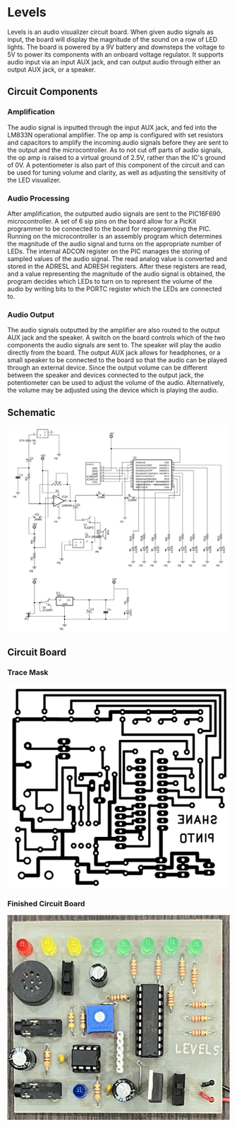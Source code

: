 # Levels

Levels is an audio visualizer circuit board. When given audio signals as input, the board will display the magnitude of the sound on a row of LED lights.  The board is powered by a 9V battery and downsteps the voltage to 5V to power its components with an onboard voltage regulator. It supports audio input via an input AUX jack, and can output audio through either an output AUX jack, or a speaker.

## Circuit Components

### Amplification

The audio signal is inputted through the input AUX jack, and fed into the LM833N operational amplifier. The op amp is configured with set resistors and capacitors to amplify the incoming audio signals before they are sent to the output and the microcontroller. As to not cut off parts of audio signals, the op amp is raised to a virtual ground of 2.5V, rather than the IC's ground of 0V. A potentiometer is also part of this component of the circuit and can be used for tuning volume and clarity, as well as adjusting the sensitivity of the LED visualizer.

### Audio Processing

After amplification, the outputted audio signals are sent to the PIC16F690 microcontroller. A set of 6 sip pins on the board allow for a PicKit programmer to be connected to the board for reprogramming the PIC. Running on the microcontroller is an assembly program which determines the magnitude of the audio signal and turns on the appropriate number of LEDs. The internal ADCON register on the PIC manages the storing of sampled values of the audio signal. The read analog value is converted and stored in the ADRESL and ADRESH registers. After these registers are read, and a value representing the magnitude of the audio signal is obtained, the program decides which LEDs to turn on to represent the volume of the audio by writing bits to the PORTC register which the LEDs are connected to.

### Audio Output

The audio signals outputted by the amplifier are also routed to the output AUX jack and the speaker. A switch on the board controls which of the two components the audio signals are sent to. The speaker will play the audio directly from the board. The output AUX jack allows for headphones, or a small speaker to be connected to the board so that the audio can be played through an external device. Since the output volume can be different between the speaker and devices connected to the output jack, the potentiometer can be used to adjust the volume of the audio. Alternatively, the volume may be adjusted using the device which is playing the audio.

## Schematic
![Schematic](pictures/schematic.png)

## Circuit Board

### Trace Mask
![Trace Mask](pictures/trace_mask.png)

### Finished Circuit Board
![Finished Circuit Board](pictures/circuit_board.png)
